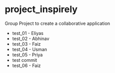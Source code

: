 # project_inspirely

Group Project to create a collaborative application

- test_01 - Eliyas
- test_02 - Abhinav
- test_03 - Faiz
- test_04 - Usman
- test_05 - Priya
- test commit
- test_06 - Faiz